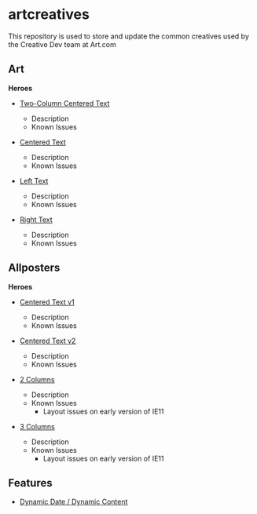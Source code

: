 # artcreatives

This repository is used to store and update the common creatives used by the Creative Dev team at Art.com

## Art

**Heroes**

  - [Two-Column Centered Text](/Art/twoColumnCenter.html)
    - Description
    - Known Issues
    
  - [Centered Text](/Art/centeredText.html)
  	- Description
  	- Known Issues

  - [Left Text](/Art/leftText.html)
  	- Description
  	- Known Issues

  - [Right Text](/Art/rightText.html)
  	- Description
  	- Known Issues



## Allposters

**Heroes**

  - [Centered Text v1](/Allposters/centeredText_v1.html)
  	- Description
  	- Known Issues

  - [Centered Text v2](/Allposters/centeredText_v2.html)
  	- Description
  	- Known Issues

  - [2 Columns](/Allposters/2Columns.html)
  	- Description
  	- Known Issues
  		- Layout issues on early version of IE11

  - [3 Columns](/Allposters/3Columns.html)
  	- Description
  	- Known Issues
  		- Layout issues on early version of IE11


## Features
  
  - [Dynamic Date / Dynamic Content](/Allposters/2Columns.html)
